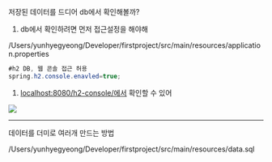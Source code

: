 
저장된 데이터를 드디어 db에서 확인해볼까?

1. db에서 확인하려면 먼저 접근설정을 해야해

/Users/yunhyegyeong/Developer/firstproject/src/main/resources/application.properties

```java
#h2 DB, 웹 콘솔 접근 허용
spring.h2.console.enavled=true;
```

1. [localhost:8080/h2-console/에서](http://localhost:8080/h2-console/%EC%97%90%EC%84%9C) 확인할 수 있어

![](https://i.imgur.com/vIPlZ7Q.png)


---

데이터를 더미로 여러개 만드는 방법

/Users/yunhyegyeong/Developer/firstproject/src/main/resources/data.sql